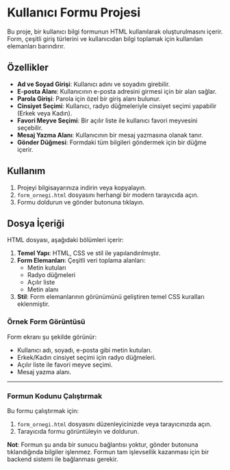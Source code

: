 # Kullanıcı Formu Projesi

Bu proje, bir kullanıcı bilgi formunun HTML kullanılarak oluşturulmasını içerir. Form, çeşitli giriş türlerini ve kullanıcıdan bilgi toplamak için kullanılan elemanları barındırır.

## Özellikler

- **Ad ve Soyad Girişi**: Kullanıcı adını ve soyadını girebilir.
- **E-posta Alanı**: Kullanıcının e-posta adresini girmesi için bir alan sağlar.
- **Parola Girişi**: Parola için özel bir giriş alanı bulunur.
- **Cinsiyet Seçimi**: Kullanıcı, radyo düğmeleriyle cinsiyet seçimi yapabilir (Erkek veya Kadın).
- **Favori Meyve Seçimi**: Bir açılır liste ile kullanıcı favori meyvesini seçebilir.
- **Mesaj Yazma Alanı**: Kullanıcının bir mesaj yazmasına olanak tanır.
- **Gönder Düğmesi**: Formdaki tüm bilgileri göndermek için bir düğme içerir.

## Kullanım

1. Projeyi bilgisayarınıza indirin veya kopyalayın.
2. `form_ornegi.html` dosyasını herhangi bir modern tarayıcıda açın.
3. Formu doldurun ve gönder butonuna tıklayın.

## Dosya İçeriği

HTML dosyası, aşağıdaki bölümleri içerir:

1. **Temel Yapı**: HTML, CSS ve stil ile yapılandırılmıştır.
2. **Form Elemanları**: Çeşitli veri toplama alanları:
   - Metin kutuları
   - Radyo düğmeleri
   - Açılır liste
   - Metin alanı
3. **Stil**: Form elemanlarının görünümünü geliştiren temel CSS kuralları eklenmiştir.

### Örnek Form Görüntüsü

Form ekranı şu şekilde görünür:

- Kullanıcı adı, soyadı, e-posta gibi metin kutuları.
- Erkek/Kadın cinsiyet seçimi için radyo düğmeleri.
- Açılır liste ile favori meyve seçimi.
- Mesaj yazma alanı.

---

### Formun Kodunu Çalıştırmak

Bu formu çalıştırmak için:
1. `form_ornegi.html` dosyasını düzenleyicinizde veya tarayıcınızda açın.
2. Tarayıcıda formu görüntüleyin ve doldurun.

**Not**: Formun şu anda bir sunucu bağlantısı yoktur, gönder butonuna tıklandığında bilgiler işlenmez. Formun tam işlevsellik kazanması için bir backend sistemi ile bağlanması gerekir.
